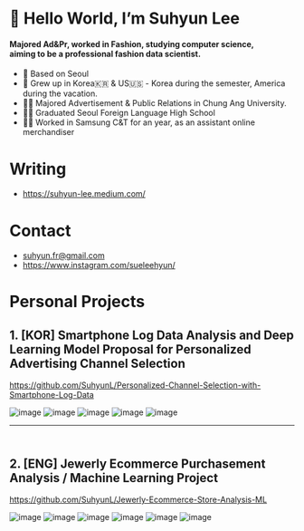 # 👋 Hello World, I’m Suhyun Lee
#### Majored Ad&Pr, worked in Fashion, studying computer science, <br/>aiming to be a professional fashion data scientist.

- 🏡 Based on Seoul
- 🧒 Grew up in Korea🇰🇷 & US🇺🇸 - Korea during the semester, America during the vacation.
- 👩‍🎓 Majored Advertisement & Public Relations in Chung Ang University.
- 👩‍🎓 Graduated Seoul Foreign Language High School
- 🤵‍♀️ Worked in Samsung C&T for an year, as an assistant online merchandiser

# Writing
- https://suhyun-lee.medium.com/

# Contact
- suhyun.fr@gmail.com
- https://www.instagram.com/sueleehyun/


# Personal Projects
## **1. [KOR] Smartphone Log Data Analysis and Deep Learning Model Proposal for Personalized Advertising Channel Selection**<br/>
https://github.com/SuhyunL/Personalized-Channel-Selection-with-Smartphone-Log-Data

![image](https://user-images.githubusercontent.com/75061420/121827545-6c3f2c80-ccf7-11eb-8b87-038bf2d680be.png)
![image](https://user-images.githubusercontent.com/75061420/121827555-719c7700-ccf7-11eb-8f51-aa52f4b6ab58.png)
![image](https://user-images.githubusercontent.com/75061420/121827625-b45e4f00-ccf7-11eb-94a1-9b61bbf2ea46.png)
![image](https://user-images.githubusercontent.com/75061420/121827597-9db7f800-ccf7-11eb-97d2-c2a980ba2d33.png)
![image](https://user-images.githubusercontent.com/75061420/121827726-0c955100-ccf8-11eb-9751-f11212a06824.png)
<br/>

*****    


## <br/>**2. [ENG] Jewerly Ecommerce Purchasement Analysis / Machine Learning Project**
https://github.com/SuhyunL/Jewerly-Ecommerce-Store-Analysis-ML

![image](https://user-images.githubusercontent.com/75061420/121826612-955dbe00-ccf3-11eb-8e28-e94c6a2b2eb4.png)
![image](https://user-images.githubusercontent.com/75061420/121826644-c1793f00-ccf3-11eb-9c58-70bd50395d30.png)
![image](https://user-images.githubusercontent.com/75061420/121826670-ea013900-ccf3-11eb-95f4-1a465ac47301.png)
![image](https://user-images.githubusercontent.com/75061420/121826659-d3f37880-ccf3-11eb-8b6f-ca64bb005ee1.png)
![image](https://user-images.githubusercontent.com/75061420/121827745-30589700-ccf8-11eb-93c7-a44e23577f0e.png)
![image](https://user-images.githubusercontent.com/75061420/121826681-000ef980-ccf4-11eb-8e79-c355c7791089.png)





<!---
SuhyunL/SuhyunL is a ✨ special ✨ repository because its `README.md` (this file) appears on your GitHub profile.
You can click the Preview link to take a look at your changes.
--->
